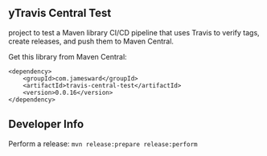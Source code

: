 yTravis Central Test
-------------------

 project to test a Maven library CI/CD pipeline that uses Travis to verify tags, create releases, and push them to Maven Central.

Get this library from Maven Central:
```
<dependency>
    <groupId>com.jamesward</groupId>
    <artifactId>travis-central-test</artifactId>
    <version>0.0.16</version>
</dependency>
```

## Developer Info

Perform a release: `mvn release:prepare release:perform`
